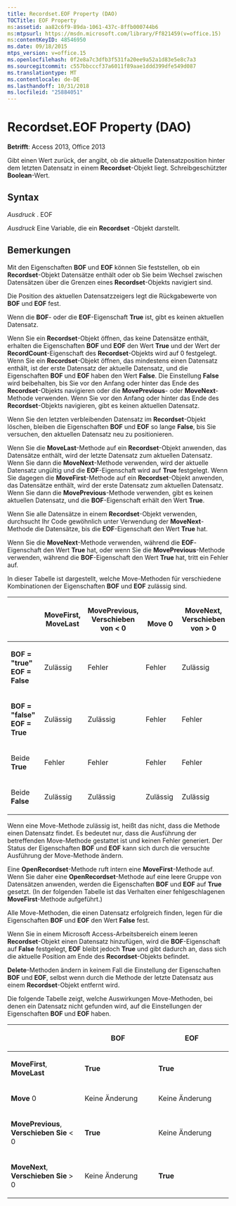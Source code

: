 ```yaml
---
title: Recordset.EOF Property (DAO)
TOCTitle: EOF Property
ms:assetid: aa82c6f9-89da-1061-437c-8ffb000744b6
ms:mtpsurl: https://msdn.microsoft.com/library/Ff821459(v=office.15)
ms:contentKeyID: 48546950
ms.date: 09/18/2015
mtps_version: v=office.15
ms.openlocfilehash: 0f2e8a7c3dfb3f531fa20ee9a52a1d83e5e8c7a3
ms.sourcegitcommit: c557bbcccf37a6011f89aae1ddd399dfe549d087
ms.translationtype: MT
ms.contentlocale: de-DE
ms.lasthandoff: 10/31/2018
ms.locfileid: "25884051"
---
```

# <a name="recordseteof-property-dao"></a>Recordset.EOF Property (DAO)


**Betrifft**: Access 2013, Office 2013

Gibt einen Wert zurück, der angibt, ob die aktuelle Datensatzposition hinter dem letzten Datensatz in einem **Recordset**-Objekt liegt. Schreibgeschützter **Boolean**-Wert.

## <a name="syntax"></a>Syntax

*Ausdruck* . EOF

*Ausdruck* Eine Variable, die ein **Recordset** -Objekt darstellt.

## <a name="remarks"></a>Bemerkungen

Mit den Eigenschaften **BOF** und **EOF** können Sie feststellen, ob ein **Recordset**-Objekt Datensätze enthält oder ob Sie beim Wechsel zwischen Datensätzen über die Grenzen eines **Recordset**-Objekts navigiert sind.

Die Position des aktuellen Datensatzzeigers legt die Rückgabewerte von **BOF** und **EOF** fest.

Wenn die **BOF**- oder die **EOF**-Eigenschaft **True** ist, gibt es keinen aktuellen Datensatz.

Wenn Sie ein **Recordset**-Objekt öffnen, das keine Datensätze enthält, erhalten die Eigenschaften **BOF** und **EOF** den Wert **True** und der Wert der **RecordCount**-Eigenschaft des **Recordset**-Objekts wird auf 0 festgelegt. Wenn Sie ein **Recordset**-Objekt öffnen, das mindestens einen Datensatz enthält, ist der erste Datensatz der aktuelle Datensatz, und die Eigenschaften **BOF** und **EOF** haben den Wert **False**. Die Einstellung **False** wird beibehalten, bis Sie vor den Anfang oder hinter das Ende des **Recordset**-Objekts navigieren oder die **MovePrevious**- oder **MoveNext**-Methode verwenden. Wenn Sie vor den Anfang oder hinter das Ende des **Recordset**-Objekts navigieren, gibt es keinen aktuellen Datensatz.

Wenn Sie den letzten verbleibenden Datensatz im **Recordset**-Objekt löschen, bleiben die Eigenschaften **BOF** und **EOF** so lange **False**, bis Sie versuchen, den aktuellen Datensatz neu zu positionieren.

Wenn Sie die **MoveLast**-Methode auf ein **Recordset**-Objekt anwenden, das Datensätze enthält, wird der letzte Datensatz zum aktuellen Datensatz. Wenn Sie dann die **MoveNext**-Methode verwenden, wird der aktuelle Datensatz ungültig und die **EOF**-Eigenschaft wird auf **True** festgelegt. Wenn Sie dagegen die **MoveFirst**-Methode auf ein **Recordset**-Objekt anwenden, das Datensätze enthält, wird der erste Datensatz zum aktuellen Datensatz. Wenn Sie dann die **MovePrevious**-Methode verwenden, gibt es keinen aktuellen Datensatz, und die **BOF**-Eigenschaft erhält den Wert **True**.

Wenn Sie alle Datensätze in einem **Recordset**-Objekt verwenden, durchsucht Ihr Code gewöhnlich unter Verwendung der **MoveNext**-Methode die Datensätze, bis die **EOF**-Eigenschaft den Wert **True** hat.

Wenn Sie die **MoveNext**-Methode verwenden, während die **EOF**-Eigenschaft den Wert **True** hat, oder wenn Sie die **MovePrevious**-Methode verwenden, während die **BOF**-Eigenschaft den Wert **True** hat, tritt ein Fehler auf.

In dieser Tabelle ist dargestellt, welche Move-Methoden für verschiedene Kombinationen der Eigenschaften **BOF** und **EOF** zulässig sind.

<table>
<colgroup>
<col style="width: 20%" />
<col style="width: 20%" />
<col style="width: 20%" />
<col style="width: 20%" />
<col style="width: 20%" />
</colgroup>
<thead>
<tr class="header">
<th><p></p></th>
<th><p>MoveFirst,<br />
MoveLast</p></th>
<th><p>MovePrevious,<br />
Verschieben von &lt; 0</p></th>
<th><p><br />
Move 0</p></th>
<th><p>MoveNext,<br />
Verschieben von &gt; 0</p></th>
</tr>
</thead>
<tbody>
<tr class="odd">
<td><p><strong>BOF = "true"</strong><br />
<strong>EOF = False</strong></p></td>
<td><p>Zulässig</p></td>
<td><p>Fehler</p></td>
<td><p>Fehler</p></td>
<td><p>Zulässig</p></td>
</tr>
<tr class="even">
<td><p><strong>BOF = "false"</strong><br />
<strong>EOF = True</strong></p></td>
<td><p>Zulässig</p></td>
<td><p>Zulässig</p></td>
<td><p>Fehler</p></td>
<td><p>Fehler</p></td>
</tr>
<tr class="odd">
<td><p>Beide <strong>True</strong></p></td>
<td><p>Fehler</p></td>
<td><p>Fehler</p></td>
<td><p>Fehler</p></td>
<td><p>Fehler</p></td>
</tr>
<tr class="even">
<td><p>Beide <strong>False</strong></p></td>
<td><p>Zulässig</p></td>
<td><p>Zulässig</p></td>
<td><p>Zulässig</p></td>
<td><p>Zulässig</p></td>
</tr>
</tbody>
</table>


Wenn eine Move-Methode zulässig ist, heißt das nicht, dass die Methode einen Datensatz findet. Es bedeutet nur, dass die Ausführung der betreffenden Move-Methode gestattet ist und keinen Fehler generiert. Der Status der Eigenschaften **BOF** und **EOF** kann sich durch die versuchte Ausführung der Move-Methode ändern.

Eine **OpenRecordset**-Methode ruft intern eine **MoveFirst**-Methode auf. Wenn Sie daher eine **OpenRecordset**-Methode auf eine leere Gruppe von Datensätzen anwenden, werden die Eigenschaften **BOF** und **EOF** auf **True** gesetzt. (In der folgenden Tabelle ist das Verhalten einer fehlgeschlagenen **MoveFirst**-Methode aufgeführt.)

Alle Move-Methoden, die einen Datensatz erfolgreich finden, legen für die Eigenschaften **BOF** und **EOF** den Wert **False** fest.

Wenn Sie in einem Microsoft Access-Arbeitsbereich einem leeren **Recordset**-Objekt einen Datensatz hinzufügen, wird die **BOF**-Eigenschaft auf **False** festgelegt, **EOF** bleibt jedoch **True** und gibt dadurch an, dass sich die aktuelle Position am Ende des **Recordset**-Objekts befindet.

**Delete**-Methoden ändern in keinem Fall die Einstellung der Eigenschaften **BOF** und **EOF**, selbst wenn durch die Methode der letzte Datensatz aus einem **Recordset**-Objekt entfernt wird.

Die folgende Tabelle zeigt, welche Auswirkungen Move-Methoden, bei denen ein Datensatz nicht gefunden wird, auf die Einstellungen der Eigenschaften **BOF** und **EOF** haben.

<table>
<colgroup>
<col style="width: 33%" />
<col style="width: 33%" />
<col style="width: 33%" />
</colgroup>
<thead>
<tr class="header">
<th><p></p></th>
<th><p>BOF</p></th>
<th><p>EOF</p></th>
</tr>
</thead>
<tbody>
<tr class="odd">
<td><p><strong>MoveFirst</strong>, <strong>MoveLast</strong></p></td>
<td><p><strong>True</strong></p></td>
<td><p><strong>True</strong></p></td>
</tr>
<tr class="even">
<td><p><strong>Move</strong> 0</p></td>
<td><p>Keine Änderung</p></td>
<td><p>Keine Änderung</p></td>
</tr>
<tr class="odd">
<td><p><strong>MovePrevious</strong>, <strong>Verschieben Sie</strong> &lt; 0</p></td>
<td><p><strong>True</strong></p></td>
<td><p>Keine Änderung</p></td>
</tr>
<tr class="even">
<td><p><strong>MoveNext</strong>, <strong>Verschieben Sie</strong> &gt; 0</p></td>
<td><p>Keine Änderung</p></td>
<td><p><strong>True</strong></p></td>
</tr>
</tbody>
</table>

